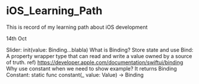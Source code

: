 # iOS_Learning_Path
This is record of my learning path about iOS development




14th Oct 

Slider: 
init<V>(value: Binding<V>...blabla)
  What is Binding<V>? Store state and use
    Bind: A property wrapper type that can read and write a value owned by a source of truth.
    ref) https://developer.apple.com/documentation/swiftui/binding
  Why use constant when we need to show example? It returns Binding<Value>
    Constant: static func constant(_ value: Value) -> Binding<Value>
